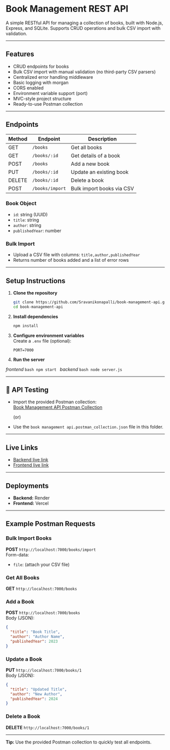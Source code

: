 # Book Management REST API

A simple RESTful API for managing a collection of books, built with Node.js, Express, and SQLite. Supports CRUD operations and bulk CSV import with validation.

---

## Features

- CRUD endpoints for books
- Bulk CSV import with manual validation (no third-party CSV parsers)
- Centralized error handling middleware
- Basic logging with morgan
- CORS enabled
- Environment variable support (port)
- MVC-style project structure
- Ready-to-use Postman collection

---

## Endpoints

| Method | Endpoint             | Description                  |
|--------|---------------------|------------------------------|
| GET    | `/books`            | Get all books                |
| GET    | `/books/:id`        | Get details of a book        |
| POST   | `/books`            | Add a new book               |
| PUT    | `/books/:id`        | Update an existing book      |
| DELETE | `/books/:id`        | Delete a book                |
| POST   | `/books/import`     | Bulk import books via CSV    |

### Book Object

- `id`: string (UUID)
- `title`: string
- `author`: string
- `publishedYear`: number

### Bulk Import

- Upload a CSV file with columns: `title,author,publishedYear`
- Returns number of books added and a list of error rows

---

## Setup Instructions

1. **Clone the repository**
    ```bash
    git clone https://github.com/Sravanikonapalli/book-management-api.git
    cd book-management-api
    ```

2. **Install dependencies**
    ```bash
    npm install
    ```

3. **Configure environment variables**  
    Create a `.env` file (optional):
    ```env
    PORT=7000
    ```

4. **Run the server**

*frontend*
    ```bash
    npm start
    ```
*backend*
    ```bash
    node server.js
    ```

---

## 🧪 API Testing

- Import the provided Postman collection:  
  [Book Management API Postman Collection](https://.postman.co/workspace/My-Workspace~ba91cff3-803a-4520-81ab-75bad96355db/collection/40982288-995e4024-a237-4fdd-93b3-438ea37d3504?action=share&creator=40982288)

  (or)

- Use the `book management api.postman_collection.json` file in this folder.

---

## Live Links

- [Backend live link](https://book-management-api-u4d9.onrender.com)
- [Frontend live link]()

---

## Deployments

- **Backend:** Render
- **Frontend:** Vercel

---

## Example Postman Requests

### Bulk Import Books

**POST** `http://localhost:7000/books/import`  
Form-data:  
- `file`: (attach your CSV file)

### Get All Books

**GET** `http://localhost:7000/books`

### Add a Book

**POST** `http://localhost:7000/books`  
Body (JSON):
```json
{
  "title": "Book Title",
  "author": "Author Name",
  "publishedYear": 2023
}
```

### Update a Book

**PUT** `http://localhost:7000/books/1`  
Body (JSON):
```json
{
  "title": "Updated Title",
  "author": "New Author",
  "publishedYear": 2024
}
```

### Delete a Book

**DELETE** `http://localhost:7000/books/1`

---

**Tip:** Use the provided Postman collection to quickly test all endpoints.
